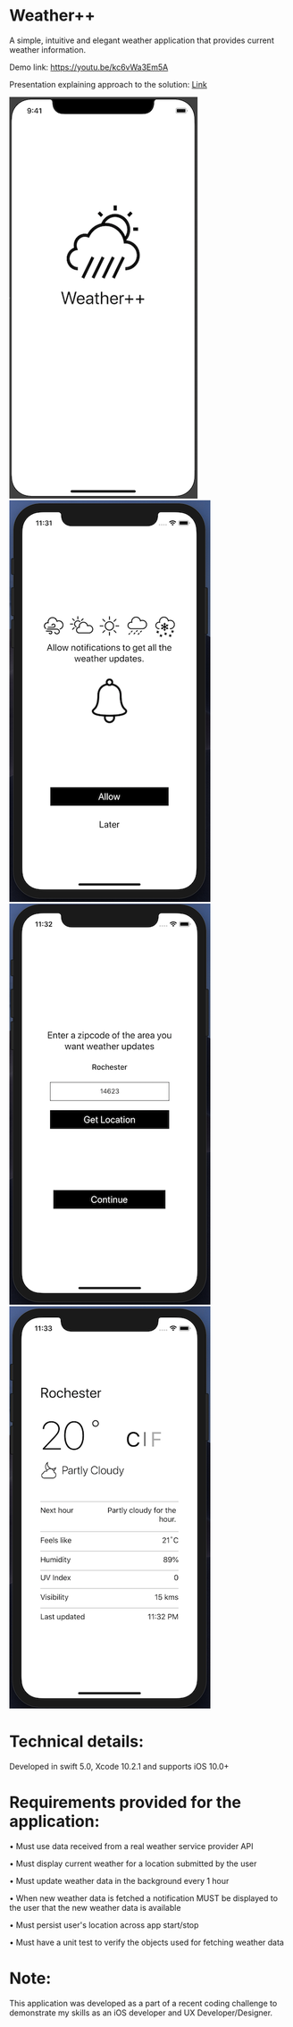 # Weather++
A simple, intuitive and elegant weather application that provides current weather information.

Demo link: https://youtu.be/kc6vWa3Em5A

Presentation explaining approach to the solution: [Link](https://docs.google.com/presentation/d/e/2PACX-1vTG5n0qfidCrZGYvDY4DANLcKTIWCTWzodq4ZJ4bjuW7EdKqAytpk955mmfYL8XJQpH6aFn2ZHlRCvg/pub?start=false&loop=false&delayms=3000#slide=id.p)

![0. Launch Screen](https://raw.githubusercontent.com/patelrohan/Weather-/master/weather00.png)
![1. Allow Notification](https://raw.githubusercontent.com/patelrohan/Weather-/master/weather1.png)
![2. Get Location](https://raw.githubusercontent.com/patelrohan/Weather-/master/weather2.png)
![3. Weather](https://raw.githubusercontent.com/patelrohan/Weather-/master/weather3.png)

# Technical details: 

Developed in swift 5.0, Xcode 10.2.1 and supports iOS 10.0+

# Requirements provided for the application: 

• Must use data received from a real weather service provider API 

• Must display current weather for a location submitted by the user 

• Must update weather data in the background every 1 hour 

• When new weather data is fetched a notification MUST be displayed to the user that the new weather data is available

• Must persist user's location across app start/stop  

• Must have a unit test to verify the objects used for fetching weather data


# Note: 
This application was developed as a part of a ​recent coding challenge to demonstrate my skills as an iOS developer and UX Developer/Designer.

